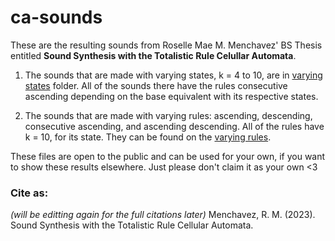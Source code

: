 # ca-sounds

These are the resulting sounds from Roselle Mae M. Menchavez' BS Thesis entitled **Sound Synthesis with the Totalistic Rule Celullar Automata**.

1. The sounds that are made with varying states, k = 4 to 10, are in [varying states](https://github.com/NIP-Data-Computation/ca-sounds/tree/main/varying%20states) folder. All of the sounds there have the rules consecutive ascending depending on the base equivalent with its respective states.

2. The sounds that are made with varying rules: ascending, descending, consecutive ascending, and ascending descending. All of the rules have k = 10, for its state. They can be found on the [varying rules](https://github.com/NIP-Data-Computation/ca-sounds/tree/main/varying%20rules). 

These files are open to the public and can be used for your own, if you want to show these results elsewhere. Just please don't claim it as your own <3

### Cite as: 
*(will be editting again for the full citations later)*
Menchavez, R. M. (2023). Sound Synthesis with the Totalistic Rule Cellular Automata.
